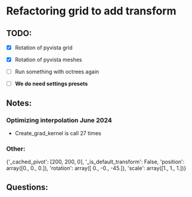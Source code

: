 # Refactoring grid to add transform

## TODO:
- [x] Rotation of pyvista grid
- [x] Rotation of pyvista meshes
- [ ] Run something with octrees again
- [ ] **We do need settings presets**

 
## Notes:
### Optimizing interpolation June 2024

- Create_grad_kernel is call 27 times

### Other:
{'_cached_pivot': [200, 200, 0],
'_is_default_transform': False,
'position': array([0., 0., 0.]),
'rotation': array([  0.,  -0., -45.]),
'scale': array([1., 1., 1.])}

## Questions:
